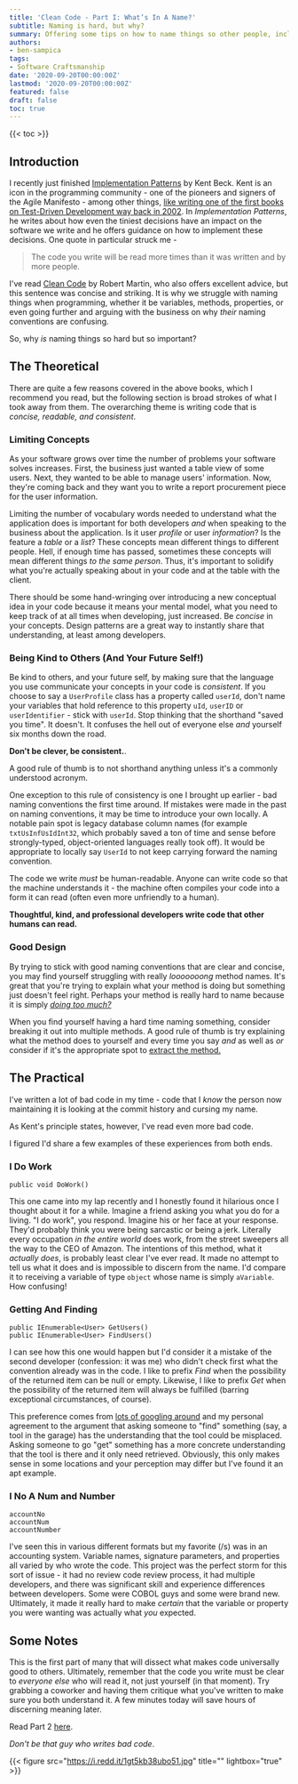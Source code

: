 ```yaml
---
title: 'Clean Code - Part I: What’s In A Name?'
subtitle: Naming is hard, but why?
summary: Offering some tips on how to name things so other people, including yourself at a later date, can understand it.
authors:
- ben-sampica
tags:
- Software Craftsmanship
date: '2020-09-20T00:00:00Z'
lastmod: '2020-09-20T00:00:00Z'
featured: false
draft: false
toc: true
---
```


{{< toc >}}

## Introduction
I recently just finished [Implementation Patterns](https://www.amazon.com/Implementation-Patterns-Kent-Beck/dp/0321413091) by Kent Beck. Kent is an icon in the programming community - one of the pioneers and signers of the Agile Manifesto - among other things, [like writing one of the first books on Test-Driven Development way back in 2002](https://www.amazon.com/Test-Driven-Development-Kent-Beck/dp/0321146530). In _Implementation Patterns_, he writes about how even the tiniest decisions have an impact on the software we write and he offers guidance on how to implement these decisions. One quote in particular struck me -

> The code you write will be read more times than it was written and by more people.

I've read [Clean Code](https://www.amazon.com/Clean-Code-Handbook-Software-Craftsmanship-ebook/dp/B001GSTOAM) by Robert Martin, who also offers excellent advice, but this sentence was concise and striking. It is why we struggle with naming things when programming, whether it be variables, methods, properties, or even going further and arguing with the business on why _their_ naming conventions are confusing.

So, why _is_ naming things so hard but so important?

## The Theoretical
There are quite a few reasons covered in the above books, which I recommend you read, but the following section is broad strokes of what I took away from them. The overarching theme is writing code that is _concise, readable, and consistent_.

### Limiting Concepts
As your software grows over time the number of problems your software solves increases. First, the business just wanted a table view of some users. Next, they wanted to be able to manage users' information. Now, they're coming back and they want you to write a report procurement piece for the user information.

Limiting the number of vocabulary words needed to understand what the application does is important for both developers _and_ when speaking to the business about the application. Is it user _profile_ or user _information_? Is the feature a _table_ or a _list_? These concepts mean different things to different people. Hell, if enough time has passed, sometimes these concepts will mean different things _to the same person_. Thus, it's important to solidify what you're actually speaking about in your code and at the table with the client.

There should be some hand-wringing over introducing a new conceptual idea in your code because it means your mental model, what you need to keep track of at all times when developing, just increased. Be _concise_ in your concepts. Design patterns are a great way to instantly share that understanding, at least among developers.

### Being Kind to Others (And Your Future Self!)
Be kind to others, and your future self, by making sure that the language you use communicate your concepts in your code is _consistent_. If you choose to say a `UserProfile` class has a property called `userId`, don't name your variables that hold reference to this property `uId`, `userID` or `userIdentifier` - stick with `userId`. Stop thinking that the shorthand "saved you time". It doesn't. It confuses the hell out of everyone else _and_ yourself six months down the road.

**Don't be clever, be consistent.**.

A good rule of thumb is to not shorthand anything unless it's a commonly understood acronym.

One exception to this rule of consistency is one I brought up earlier - bad naming conventions the first time around. If mistakes were made in the past on naming conventions, it may be time to introduce your own locally. A notable pain spot is legacy database column names (for example `txtUsInfUsIdInt32`, which probably saved a ton of time and sense before strongly-typed, object-oriented languages really took off). It would be appropriate to locally say `UserId` to not keep carrying forward the naming convention.

The code we write _must_ be human-readable. Anyone can write code so that the machine understands it - the machine often compiles your code into a form it can read (often even more unfriendly to a human).

**Thoughtful, kind, and professional developers write code that other humans can read.**

### Good Design
By trying to stick with good naming conventions that are clear and concise, you may find yourself struggling with really _looooooong_ method names. It's great that you're trying to explain what your method is doing but something just doesn't feel right. Perhaps your method is really hard to name because it is simply [_doing too much?_](https://en.wikipedia.org/wiki/Single-responsibility_principle)

When you find yourself having a hard time naming something, consider breaking it out into multiple methods. A good rule of thumb is try explaining what the method does to yourself and every time you say _and_ as well as _or_ consider if it's the appropriate spot to [extract the method.](https://refactoring.guru/extract-method)


## The Practical
I've written a lot of bad code in my time - code that I _know_ the person now maintaining it is looking at the commit history and cursing my name.

As Kent's principle states, however, I've read even more bad code.

I figured I'd share a few examples of these experiences from both ends.

### I Do Work

```
public void DoWork()
```
This one came into my lap recently and I honestly found it hilarious once I thought about it for a while. Imagine a friend asking you what you do for a living. "I do work", you respond. Imagine his or her face at your response. They'd probably think you were being sarcastic or being a jerk. Literally every occupation _in the entire world_ does work, from the street sweepers all the way to the CEO of Amazon. The intentions of this method, what it _actually does_, is probably least clear I've ever read. It made no attempt to tell us what it does and is impossible to discern from the name. I'd compare it to receiving a variable of type `object` whose name is simply `aVariable`. How confusing!

### Getting And Finding

```
public IEnumerable<User> GetUsers()
public IEnumerable<User> FindUsers()
```
I can see how this one would happen but I'd consider it a mistake of the second developer (confession: it was me) who didn't check first what the convention already was in the code. I like to prefix _Find_ when the possibility of the returned item can be null or empty. Likewise, I like to prefix _Get_ when the possibility of the returned item will always be fulfilled (barring exceptional circumstances, of course).

This preference comes from [lots of googling around](https://www.google.com/search?q=find+vs+get&rlz=1C1CHBF_en&oq=Find+vs+Get) and my personal agreement to the argument that asking someone to "find" something (say, a tool in the garage) has the understanding that the tool could be misplaced. Asking someone to go "get" something has a more concrete understanding that the tool is there and it only need retrieved. Obviously, this only makes sense in some locations and your perception may differ but I've found it an apt example.

### I No A Num and Number

```
accountNo
accountNum
accountNumber
```

I've seen this in various different formats but my favorite (/s) was in an accounting system. Variable names, signature parameters, and properties all varied by who wrote the code. This project was the perfect storm for this sort of issue - it had no review code review process, it had multiple developers, and there was significant skill and experience differences between developers. Some were COBOL guys and some were brand new. Ultimately, it made it really hard to make _certain_ that the variable or property you were wanting was actually what _you_ expected.

## Some Notes
This is the first part of many that will dissect what makes code universally good to others. Ultimately, remember that the code you write must be clear to _everyone else_ who will read it, not just yourself (in that moment). Try grabbing a coworker and having them critique what you've written to make sure you both understand it. A few minutes today will save hours of discerning meaning later.

Read Part 2 [here](https://bensampica.com/post/cleancode2).

_Don't be that guy who writes bad code_.

{{< figure src="https://i.redd.it/1gt5kb38ubo51.jpg" title="" lightbox="true" >}}
